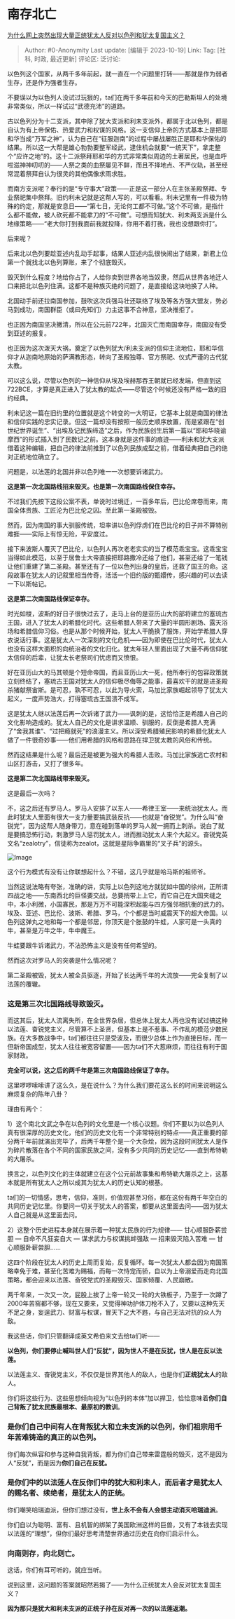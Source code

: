# 南存北亡
[为什么网上突然出现大量正统犹太人反对以色列和犹太复国主义？](https://www.zhihu.com/question/626242551/answer/3254388315)

> Author: #0-Anonymity
> Last update: [编辑于 2023-10-19]
> Link:
> Tag: [社科, 时政, 最近更新]
> 评论区:
> 泛讨论:

以色列这个国家，从两千多年前起，就一直在一个问题里打转——那就是作为弱者生存，还是作为强者生存。

不要误以为以色列人没试过玩狠的，ta们在两千多年前和今天的巴勒斯坦人的处境非常类似，所以一样试过“武德充沛”的道路。

古以色列分为十二支派，其中除了犹大支派和利未支派外，都属于北以色列，都是自认为有上帝保佑、热爱武力和权谋的风格。这一支信仰上帝的方式基本上是把耶和华当成“万军之神”，认为自己在“征服迦南”的过程中屡战屡胜正是耶和华保佑的结果。所以这一大帮是雄心勃勃要整军经武，逮住机会就要“一统天下”，拿走整个“应许之地”的。这十二派祭拜耶和华的方式非常类似周边的土著居民，也是血呼啦滋神神叨叨的——人祭之类的血祭屡见不鲜，而且不择地点、不严仪轨，甚至经常混着祭拜自认为很灵的其他偶像求雨求胜。

而南方支派呢？奉行的是“专守事大”政策——正是这一部分人在主张圣殿祭拜、专业祭祀集中祭拜。旧约利未记就是这帮人写的，可以看看。利未记里有一件极为特殊的约定，那就是安息日——“第七日，无论何工都不可做。”这个不可做，是指什么都不能做，被人砍死都不能拿刀的“不可做”。可想而知犹大、利未两支派是什么地缘策略——“老大你打到我面前我就投降，你用不着打我，我也没想跟你打”。

后来呢？

后来北以色列要趁亚述内乱动手起事，结果人亚述内乱很快闹出了结果，新君上位第一个就找北以色列算账，来了个彻底毁灭。

毁灭到什么程度？地给你占了，人给你卖到世界各地当奴隶，然后从世界各地迁人口来把北以色列住满。这都不是种族灭绝的问题了，是直接给这块地换了人种。

北国动手前还拉南国参加，鼓吹这次兵强马壮还联络了埃及等各方强大盟友，势必马到成功，南国群臣（或曰先知们）力主这事不合神意，坚决推拒了。

也正因为南国坚决撇清，所以在公元前722年，北国灭亡而南国幸存，南国没有受到亚述的报复。

也正因为这次泼天大祸，奠定了以色列犹大/利未支派的信仰主流地位，耶和华信仰才从迦南地原始的萨满教形态，转向了圣殿独尊、官方祭祀、仪式严谨的古代犹太教。

可以这么说，尽管以色列的一神信仰从埃及埃赫那吞王朝就已经发端，但直到这722BCE，才算是真正进入了犹太教的起点——尽管这个时候还没有严格一致的旧约经典。

利未记这一篇在旧约里的位置就是这个转变的一大明证，它基本上就是南国的律法和信仰实践的忠实记录。但这一篇却没有按照一般历史顺序放置，而是紧跟在“创世纪世界诞生”、“出埃及记民族缔造”之后，作为民族创生后第一篇以“耶和华晓谕摩西”的形式插入到了民数记之前。这本身就是这件事的痕迹——利未和犹大支派借着这种编辑，把自己的律法前推到了以色列民族成型之前，借着经典把自己的绝对正统地位确立了。

问题是，以法莲的北国并非以色列唯一一次想要诉诸武力。

**这是第一次北国路线招来毁灭。也是第一次南国路线保住幸存。**

不过我们先按下这段公案不表，单说时过境迁，一百多年后，巴比伦席卷而来，南国全体贵族、工匠沦为巴比伦之囚。至此第一圣殿被毁。

然而，因为南国的事大驯服传统，坦率讲以色列俘虏们在巴比伦的日子并不算特别难捱——实际上有惊无险，平安度过。

接下来波斯人覆灭了巴比伦，以色列人再次老老实实的当了模范乖宝宝。这乖宝宝当得如此模范，以至于居鲁士大帝直接把耶路撒冷还给了他们，甚至还给了一笔钱让他们重建了第二圣殿。甚至还有了一位以色列出身的皇后，还救了国王的命。这段故事在犹太人的记叙里相当传奇，活活一个旧约版的甄嬛传，感兴趣的可以去读一下以斯帖记。

**这是第二次南国路线保证幸存。**

时光如梭，波斯的好日子很快过去了，走马上台的是亚历山大的部将建立的塞琉古王国，进入了犹太人的希腊化时代。这些希腊人带来了大量的半圆形剧场、露天浴场和希腊信仰习俗。也是从那个时候开始，犹太人干脆换了服饰，开始学希腊人穿衣说话行事。这是犹太人一次深刻的文化危机——因为即使在巴比伦时代，犹太人也没有这样大面积的向统治者的文化归化。犹太年轻人里面出现了大量不再信仰犹太信仰的后辈，让犹太长老祭司们忧虑而又愤恨。

好在亚历山大的马其顿是个短命帝国，而且亚历山大一死，他所奉行的包容政策就立刻终结了，塞琉古王国对犹太人的信仰极尽侮辱之能事，最喜欢干的就是进圣殿杀猪献祭宙斯。是可忍，孰不可忍，以此为导火索，马加比家族崛起领导了犹太大起义，一度声势浩大，打得塞琉古王国溃不成军。

这是犹太人继以法莲后再一次诉诸了武力——讽刺的是，这恰恰正是希腊人自己的文化影响造成的。犹太人自己的文化是讲求温顺、驯服的，反倒是希腊人充满了“舍我其谁”、“过把瘾就死”的浪漫主义。所以深受希腊殖民影响的希腊化犹太人做了一件很奇妙事——他们用希腊的风格和思路在捍卫犹太教的风俗和传统。

然而这结果是什么呢？最后还是被更为强大的希腊人击败。马加比家族逃亡农村和山区打游击，又打了很多年。

**这是第二次北国路线带来毁灭。**

这是最后一次吗？

不，这之后还有罗马人。罗马人安排了以东人——希律王室——来统治犹太人。而此时犹太人里面有很大一支力量要搞武装反抗——也就是“奋锐党”。为什么叫“奋锐党”，因为这帮人随身带刀，意在碰到落单的罗马人就一拥而上刺杀。说白了就是要搞恐怖行动，刺激罗马人惩罚犹太人，进而推动犹太人来个大起义。奋锐党英文名“zealotry”，信徒称为zealot，这就是星际争霸里的“叉子兵”的源头。

![Image](https://picx.zhimg.com/50/v2-a30c894b078cfa80cb1d9b90a0ea34b6_720w.jpg?source=1940ef5c)

这个行为模式有没有让你联想起什么？不错，这几乎就是哈马斯的祖师爷。

当然这说法略有夸张，准确的讲，实际上以色列这地方就犹如中国的徐州，正所谓四战之地——东南西北的巨怪要交战，总要捎带上上它，而它自己在大国夹缝之中，本小利微，小国寡民，那是万万不可能深积起能与四方强邻相抗衡的武力的。埃及、亚述、巴比伦、波斯、希腊、罗马，个个都是当时威震天下的超大帝国。以色列这弹丸之地和每一个都是邻居，你顶天是个胀鼓的牛蛙，人家可是一头真的牛，甚至是万牛之牛，牛中魔王。

牛蛙要跟牛诉诸武力，不沾恐怖主义是没有任何希望的。

然而这次对罗马人的突袭是什么情况呢？

第二圣殿被毁，犹太人被全员驱逐，开始了长达两千年的大流放——完全复制了以法莲的覆辙。

### 这是第三次北国路线导致毁灭。 ###

而这其后，犹太人流离失所，在全世界杂居，但总体上犹太人再也没有试过搞这种以法莲、奋锐党主义，尽管算不上圣贤，但基本上是不惹事、不作乱的模范少数民族。在大多数战争中，ta们都往往只是受波及，而很少总体上作为直接目标，而一但新帝国成型，犹太人往往被宽容留置——因为ta们不大惹麻烦，而往往有利于国家财政。

**完全可以说，这之后的两千年是第三次南国路线保证了幸存。**

这里啰啰嗦嗦讲了这么久，是在说什么？为什么我们要花这么长的时间来说明这么麻烦复杂的陈年八卦？

理由有两个：

1）这个南北文武之争在以色列的文化里是一个核心议题。你们不要以为以色列人真有很深厚的历史文化，他们的历史文化有一个非常特别的特点——真正重要的部分两千年前就演出完毕了，后两千年整个是一个大杂烩，因为这段时间犹太人是作为碎片散落在各个不同的国家民族之间，没有多少共同的历史记忆——直到希特勒的大屠杀。

换言之，以色列文化的主体就建立在这个公元前故事集和希特勒大屠杀之上，这基本就是所有犹太人之所以成其为犹太人的历史认知的根基。

ta们的一切情感，思考，信仰，准则，价值观甚至习俗，都在这份有两千年空白的共同历史记忆里。你要问一切关于犹太人的答案，都要从这里面去问——因为犹太人自己就是从这里面去问。

2）这整个历史进程本身就在展示着一种犹太民族的行为规律—— 甘心顺服卧薪尝胆 — 自命不凡狂妄自大 — 谋求武力与权谋挑衅强敌 — 招来毁灭陷入苦难 — 甘心顺服卧薪尝胆……

这四个阶段在犹太人的历史上周而复始，反复循环。每一次犹太人都会因为南国策略幸免于难，甚至化苦难为赐福，而每一次恃宠而骄，自以为上帝溺爱而走向北国策略，都会迎来以法莲、奋锐党式的圣殿毁灭、国家倾覆、人民崩散。

两千年来，一次又一次，屁股上挨了上帝一轮又一轮的大铁板子，乃至于一次蹲了2000年苦窑都不够，现在又要来，又觉得神功护体刀枪不入了，又要以这种先天不足之身，妄逞武力、财富与权谋，冒天下之大不韪，与自己无法对抗的众人为敌。

我这些话，你们只管翻译成英文希伯来文去给ta们听——

**以色列，你们要停止喊叫世人们“反犹”，因为世人不是在反犹，世人是在反以法莲。**

以法莲主义、奋锐党主义，不仅仅是世界其他人的敌人，也是你们**正统犹太人**的敌人。

你们将这些行为、这些思想倾向视为“以色列的本体”加以捍卫，恰恰意味着**你们自己背叛了犹太民族最根本、最原初的教训**。

### **是你们自己中间有人在背叛犹大和立未支派的以色列，你们祖宗用千年苦难铸造的真正的以色列。** ###

你们每次纵容和参与这种自我背叛，都为你们自己带来雷霆般的毁灭，这不是因为人“反犹”，而是因为**你们自己在反犹。**

### 是**你们中的以法莲人在反你们中的犹大和利未人，而后者才是犹太人的赐名者、续绝者，是犹太人的正统。** ###

你们嘲笑哈瑞迪派，但你们想过没有，**世上永不会有人会想主动消灭哈瑞迪派**。

你们自以为聪明、富有、且机智的绑架了美国欧洲这样的巨兽，又有了本钱去实现以法莲的“理想”，但你们最好思考清楚世界通过历史在向你们启示什么。

### 向南则存，向北则亡。 ###

这话，你们有耳可听的，就应当听。

说到这里，这问题的答案就昭然若揭了——为什么正统犹太人会反对犹太复国主义？

**因为那只是犹大和利未支派的正统子孙在反对再一次的以法莲返潮。**